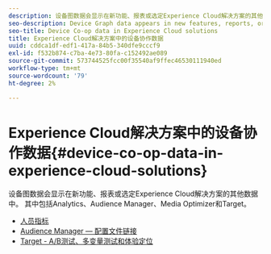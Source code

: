 ```yaml
---
description: 设备图数据会显示在新功能、报表或选定Experience Cloud解决方案的其他数据中。 其中包括Analytics、Audience Manager、Media Optimizer和Target。
seo-description: Device Graph data appears in new features, reports, or additional data in selected Experience Cloud solutions. These include Analytics, Audience Manager, Media Optimizer, and Target.
seo-title: Device Co-op data in Experience Cloud solutions
title: Experience Cloud解决方案中的设备协作数据
uuid: cddca1df-edf1-417a-84b5-340dfe9cccf9
exl-id: f532b874-c7ba-4e73-80fa-c152492ae089
source-git-commit: 573744525fcc00f35540af9ffec46530111940ed
workflow-type: tm+mt
source-wordcount: '79'
ht-degree: 2%

---
```


# Experience Cloud解决方案中的设备协作数据{#device-co-op-data-in-experience-cloud-solutions}

设备图数据会显示在新功能、报表或选定Experience Cloud解决方案的其他数据中。 其中包括Analytics、Audience Manager、Media Optimizer和Target。

* [人员指标](people.md)
* [Audience Manager — 配置文件链接](proflie-link.md)
* [Target - A/B测试、多变量测试和体验定位](target.md)
